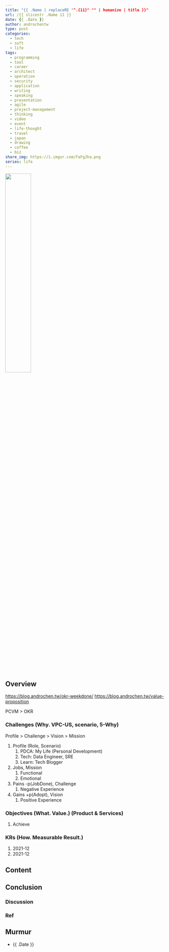 ```yaml
---
title: "{{ .Name | replaceRE "^.{11}" "" | humanize | title }}"
url: /{{ slicestr .Name 11 }}
date: {{ .Date }}
author: androchentw
type: post
categories:
  - tech
  - soft
  - life
tags: 
  - programming
  - tool
  - career
  - architect
  - operation
  - security
  - application
  - writing
  - speaking
  - presentation
  - agile
  - project-management
  - thinking
  - video
  - event
  - life-thought
  - travel
  - japan
  - drawing
  - coffee
  - biz
share_img: https://i.imgur.com/FaFgJha.png
series: life
---
```


<img style="width:40%;" src="https://i.imgur.com/FaFgJha.png">

## Overview

https://blog.androchen.tw/okr-weekdone/
https://blog.androchen.tw/value-proposition

PCVM > OKR
### Challenges (Why. VPC-US, scenario, 5-Why)

Profile > Challenge > Vision > Mission

1. Profile (Role, Scenario)
   1. PDCA: My Life (Personal Development)
   2. Tech: Data Engineer, SRE
   3. Learn: Tech Blogger
2. Jobs, Mission
   1. Functional
   2. Emotional
3. Pains -p(JobDone), Challenge
   1. Negative Experience
4. Gains +p(Adopt), Vision
   1. Positive Experience
   

### Objectives (What. Value.) (Product & Services)

1. Achieve

### KRs (How. Measurable Result.)

1. 2021-12
2. 2021-12

<!--more-->

## Content


## Conclusion


### Discussion


### Ref


## Murmur

* {{ .Date }}

